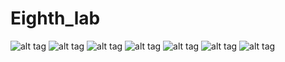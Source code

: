 # Eighth_lab
![alt tag](https://sun9-80.userapi.com/impg/ikTNs5YdCGFPFfnquEJoLSBl4s8oJElsQeweQA/MoL_XxRsVig.jpg?size=977x807&quality=96&sign=33e9740483518ac4cbea1f1b6eec5d01&type=album "Описание будет тут")​
![alt tag](https://sun9-22.userapi.com/impg/qAeg4I7GU7iwZjhGzpv8AVose6Q4rnQfMPGc5w/xYBHOZEkc58.jpg?size=1590x920&quality=96&sign=7ae8d71a332403af03977738347452d3&type=album "Описание будет тут")​
![alt tag](https://sun9-84.userapi.com/impg/1gMxs8hhymEwnAJUEplDYYiV3Tx5ygDeDsskaA/zXhOdAGmxFk.jpg?size=1563x922&quality=96&sign=8cb0a41c2403040c1219b4b5b4deaffa&type=album "Описание будет тут")​
![alt tag](https://sun9-16.userapi.com/impg/odppgy6Nb9BVShizYM39PqlP-Z4QV9tnTM6Y2A/2RhXOxWVT5U.jpg?size=1391x753&quality=96&sign=d7ce41bb7dc90b167c045840e92c89e6&type=album "Описание будет тут")​
![alt tag](https://sun4-11.userapi.com/impg/SqRvtWZcqv1wJAaX_MzQiPlTzjcqMkRSOkc2rQ/5jlHpB6i_DA.jpg?size=1708x984&quality=96&sign=a4c55686e8724e5ba08ff39f3a8b7782&type=album "Описание будет тут")​
![alt tag](https://sun9-7.userapi.com/impg/RmhUFnafRhHwdaa_wOiewfW581ibktKaGyN82A/XiC0PURP2Os.jpg?size=1720x944&quality=96&sign=3b45ee16c8778f7930f2bc496ffe6b99&type=album "Описание будет тут")​
![alt tag](https://sun9-87.userapi.com/impg/5MPwt3tgHjwflAV8jZy5B5cyt27W-2azdrx-5A/p8-yBAAooXU.jpg?size=1725x928&quality=96&sign=665dc0a3b31c123b3742c22675bfd7f7&type=album "Описание будет тут")​

